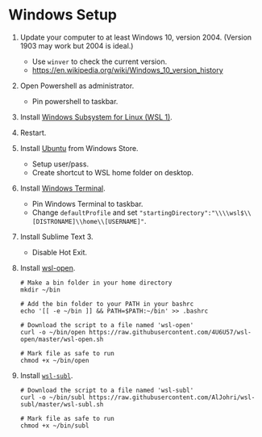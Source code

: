 # Windows Setup

1. Update your computer to at least Windows 10, version 2004. (Version 1903 may work but 2004 is ideal.)

   - Use `winver` to check the current version.
   - https://en.wikipedia.org/wiki/Windows_10_version_history

2. Open Powershell as administrator.

   - Pin powershell to taskbar.

3. Install [Windows Subsystem for Linux (WSL 1)](https://docs.microsoft.com/en-us/windows/wsl/install-win10#manual-installation-steps).

4. Restart.

5. Install [Ubuntu](https://www.microsoft.com/store/apps/9nblggh4msv6) from Windows Store.

   - Setup user/pass.
   - Create shortcut to WSL home folder on desktop.

6. Install [Windows Terminal](https://aka.ms/terminal).

   - Pin Windows Terminal to taskbar.
   - Change `defaultProfile` and set `"startingDirectory":"\\\\wsl$\\[DISTRONAME]\\home\\[USERNAME]"`.

7. Install Sublime Text 3.

   - Disable Hot Exit.

8. Install [wsl-open](https://github.com/4U6U57/wsl-open).

   ```
   # Make a bin folder in your home directory
   mkdir ~/bin

   # Add the bin folder to your PATH in your bashrc
   echo '[[ -e ~/bin ]] && PATH=$PATH:~/bin' >> .bashrc

   # Download the script to a file named 'wsl-open'
   curl -o ~/bin/open https://raw.githubusercontent.com/4U6U57/wsl-open/master/wsl-open.sh

   # Mark file as safe to run
   chmod +x ~/bin/open
   ```

9. Install [`wsl-subl`](https://github.com/AlJohri/wsl-subl).

   ```
   # Download the script to a file named 'wsl-subl'
   curl -o ~/bin/subl https://raw.githubusercontent.com/AlJohri/wsl-subl/master/wsl-subl.sh

   # Mark file as safe to run
   chmod +x ~/bin/subl
   ```
